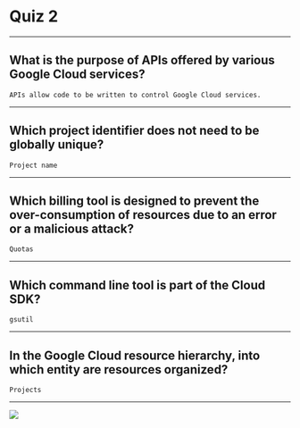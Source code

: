# Quiz 2
____
## What is the purpose of APIs offered by various Google Cloud services?
```APIs allow code to be written to control Google Cloud services.```
____
## Which project identifier does not need to be globally unique?
```Project name```
____
## Which billing tool is designed to prevent the over-consumption of resources due to an error or a malicious attack?
```Quotas```
____
## Which command line tool is part of the Cloud SDK?
```gsutil```
____
## In the Google Cloud resource hierarchy, into which entity are resources organized?
```Projects```
____
[![](https://api.pointscounter.me/servers/img/subscribe)](https://www.youtube.com/@CloudHustlers)
